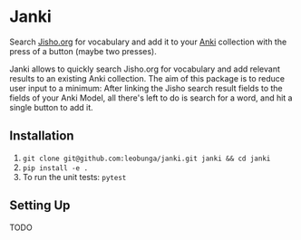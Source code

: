 # Janki

Search [Jisho.org](https://jisho.org/) for vocabulary and add it to your [Anki](https://apps.ankiweb.net) collection with the press of a button (maybe two presses).

Janki allows to quickly search Jisho.org for vocabulary and add relevant results to an existing Anki collection.
The aim of this package is to reduce user input to a minimum: After linking the Jisho search result fields to the fields of your Anki Model, all there's left to do is search for a word, and hit a single button to add it.



## Installation
1. `git clone git@github.com:leobunga/janki.git janki && cd janki`
2. `pip install -e .`
3. To run the unit tests: `pytest`


## Setting Up
TODO
